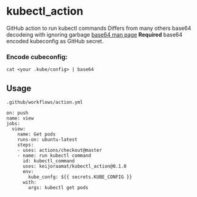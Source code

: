 # kubectl_action
GitHub action to run kubectl commands
Differs from many others base64 decodeing with ignoring garbage [base64 man page](https://linux.die.net/man/1/base64)
**Required** base64 encoded kubeconfig as GitHub secret.
### Encode cubeconfig:
`cat <your .kube/config> | base64`

## Usage
`.github/workflows/action.yml`
```
on: push
name: view
jobs:
  view:
    name: Get pods
    runs-on: ubuntu-latest
    steps:
    - uses: actions/checkout@master
    - name: run kubectl command
      id: kubectl_command
      uses: keijoraamat/kubectl_action@0.1.0
      env:
        kube_confg: ${{ secrets.KUBE_CONFIG }}
      with:
        args: kubectl get pods
```
